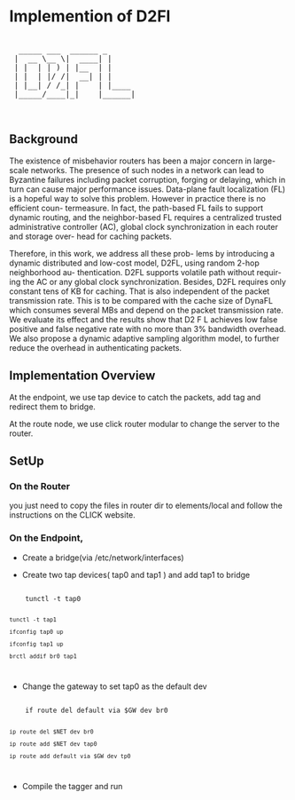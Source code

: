 # Implemention of D2Fl

<pre>

  _____ ___  ______ _      
 |  __ \__ \|  ____| |     
 | |  | | ) | |__  | |     
 | |  | |/ /|  __| | |     
 | |__| / /_| |    | |____ 
 |_____/____|_|    |______|

 </pre>
## Background

The existence of misbehavior routers has been a major concern in large-scale networks. The presence of such nodes in a network can lead to Byzantine failures including packet corruption, forging or delaying, which in turn can cause major performance issues. Data-plane fault localization (FL) is a hopeful way to solve this problem. However in practice there is no efficient coun- termeasure. In fact, the path-based FL fails to support dynamic routing, and the neighbor-based FL requires a centralized trusted administrative controller (AC), global clock synchronization in each router and storage over- head for caching packets.

Therefore, in this work, we address all these prob- lems by introducing a dynamic distributed and low-cost model, D2FL, using random 2-hop neighborhood au- thentication. D2FL supports volatile path without requir- ing the AC or any global clock synchronization. Besides, D2FL requires only constant tens of KB for caching. That is also independent of the packet transmission rate. This is to be compared with the cache size of DynaFL which consumes several MBs and depend on the packet transmission rate. We evaluate its effect and the results show that D2 F L achieves low false positive and false negative rate with no more than 3% bandwidth overhead. We also propose a dynamic adaptive sampling algorithm model, to further reduce the overhead in authenticating packets.

## Implementation Overview
At the endpoint, we use tap device to catch the packets, add tag and redirect them to bridge.

At the route node, we use click router modular to change the server to the router.
## SetUp

### On the Router

you just need to copy the files in router dir to elements/local and follow the instructions on the CLICK website.

### On the Endpoint, 

- Create a bridge(via /etc/network/interfaces)

- Create two tap devices( tap0 and tap1 ) and add tap1 to bridge

<code>
    tunctl -t tap0
    
    tunctl -t tap1
    
    ifconfig tap0 up
    
    ifconfig tap1 up
    
    brctl addif br0 tap1
</code>

- Change the gateway to set tap0 as the default dev

<code>
    if route del default via $GW dev br0
    
    ip route del $NET dev br0
    
    ip route add $NET dev tap0
    
    ip route add default via $GW dev tp0
</code>

- Compile the tagger and run

  

